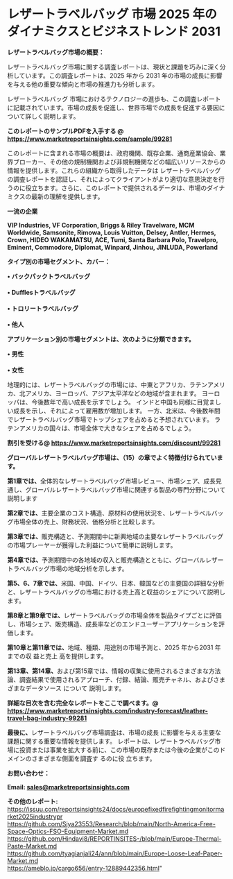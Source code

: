 # レザートラベルバッグ 市場 2025 年のダイナミクスとビジネストレンド 2031

<strong><b>レザートラベルバッグ市場の概要：</b></strong>

レザートラベルバッグ市場に関する調査レポートは、現状と課題を巧みに深く分析しています。この調査レポートは、2025 年から 2031 年の市場の成長に影響を与える他の重要な傾向と市場の推進力も分析します。

レザートラベルバッグ 市場におけるテクノロジーの進歩も、この調査レポートに記載されています。市場の成長を促進し、世界市場での成長を促進する要因について詳しく説明します。

<strong>このレポートのサンプルPDFを入手する @ <a href=https://www.marketreportsinsights.com/sample/99281>https://www.marketreportsinsights.com/sample/99281</a></strong>

このレポートに含まれる市場の概要は、政府機関、既存企業、通商産業協会、業界ブローカー、その他の規制機関および非規制機関などの幅広いリソースからの情報を提供します。これらの組織から取得したデータは レザートラベルバッグ の調査レポートを認証し、それによってクライアントがより適切な意思決定を行うのに役立ちます。さらに、このレポートで提供されるデータは、市場のダイナミクスの最新の理解を提供します。

<strong>一流の企業</strong>

<strong><b>VIP Industries, VF Corporation, Briggs & Riley Travelware, MCM Worldwide, Samsonite, Rimowa, Louis Vuitton, Delsey, Antler, Hermes, Crown, HIDEO WAKAMATSU, ACE, Tumi, Santa Barbara Polo, Travelpro, Eminent, Commodore, Diplomat, Winpard, Jinhou, JINLUDA, Powerland</b></strong>

<strong><b>タイプ別の市場セグメント、カバー：</b></strong>

<strong>• バックパックトラベルバッグ<br><br>• Dufflesトラベルバッグ<br><br>• トロリートラベルバッグ<br><br>• 他人</strong>

<strong><b>アプリケーション別の市場セグメントは、次のように分類できます。</b></strong>

<strong>• 男性<br><br>• 女性</strong>

 地理的には、レザートラベルバッグの市場には、中東とアフリカ、ラテンアメリカ、北アメリカ、ヨーロッパ、アジア太平洋などの地域が含まれます。 ヨーロッパは、今後数年で高い成長を示すでしょう。 インドと中国も同様に目覚ましい成長を示し、それによって雇用数が増加します。 一方、北米は、今後数年間でレザートラベルバッグ市場でトップシェアを占めると予想されています。 ラテンアメリカの国々は、市場全体で大きなシェアを占めるでしょう。

<strong>割引を受ける@ <a href=https://www.marketreportsinsights.com/discount/99281>https://www.marketreportsinsights.com/discount/99281</a></strong>

<strong><b>グローバルレザートラベルバッグ市場は、（15）の章でよく特徴付けられています。</b></strong>

<strong><b>第</b></strong><strong><b>1章では、</b></strong>全体的なレザートラベルバッグ市場レビュー、市場シェア、成長見通し、グローバルレザートラベルバッグ市場に関連する製品の専門分野について説明します

<strong><b>第2章では、</b></strong>主要企業のコスト構造、原材料の使用状況を、レザートラベルバッグ市場全体の売上、財務状況、価格分析と比較します。

<strong><b>第3章では、</b></strong>販売構造と、予測期間中に新興地域の主要なレザートラベルバッグの市場プレーヤーが獲得した利益について簡単に説明します。

<strong><b>第4章では、</b></strong>予測期間中の各地域の収入と販売構造とともに、グローバルレザートラベルバッグ市場の地域分析を示します。

<strong><b>第5、6、7章では、</b></strong>米国、中国、ドイツ、日本、韓国などの主要国の詳細な分析と、レザートラベルバッグの市場における売上高と収益のシェアについて説明します。

<strong><b>第8章と第9章では、</b></strong>レザートラベルバッグの市場全体を製品タイプごとに評価し、市場シェア、販売構造、成長率などのエンドユーザーアプリケーションを評価します。

<strong><b>第10章と第11章では、</b></strong>地域、種類、用途別の市場予測と、2025 年から2031 年までの収 益と売上 高を提供します。

<strong><b>第13章、第14章、</b></strong>および第15章では、情報の収集に使用されるさまざまな方法論、調査結果で使用されるアプローチ、付録、結論、販売チャネル、およびさまざまなデータソース について 説明します。

<strong>詳細な目次を含む完全なレポートをここで調べます。@ <a href=https://www.marketreportsinsights.com/industry-forecast/leather-travel-bag-industry-99281>https://www.marketreportsinsights.com/industry-forecast/leather-travel-bag-industry-99281</a></strong>

<strong><b>最後に、</b></strong>レザートラベルバッグ市場調査は、市場の成長 に影響を</a>与える主要な課題に関する重要な情報を提供します。 レポートは、レザートラベルバッグ市場に投資または事業を拡大する前に、この市場の既存または今後の企業がこのドメインのさまざまな側面を調査す るのに役 立ちます。

<strong><b>お問い合わせ：</b></strong>

<strong>Email: </strong><a href=mailto:sales@marketreportsinsights.com><strong>sales@marketreportsinsights.com</strong></a>

<strong>その他のレポート:</strong>
<br>
<a href=https://issuu.com/reportsinsights24/docs/europefixedfirefightingmonitormarket2025industrypr>https://issuu.com/reportsinsights24/docs/europefixedfirefightingmonitormarket2025industrypr</a>
<br>
<a href=https://github.com/Siya23553/Research/blob/main/North-America-Free-Space-Optics-FSO-Equipment-Market.md>https://github.com/Siya23553/Research/blob/main/North-America-Free-Space-Optics-FSO-Equipment-Market.md</a>
<br>
<a href=https://github.com/Hindavi8/REPORTINSITES-/blob/main/Europe-Thermal-Paste-Market.md>https://github.com/Hindavi8/REPORTINSITES-/blob/main/Europe-Thermal-Paste-Market.md</a>
<br>
<a href=https://github.com/tyagianjali24/ann/blob/main/Europe-Loose-Leaf-Paper-Market.md>https://github.com/tyagianjali24/ann/blob/main/Europe-Loose-Leaf-Paper-Market.md</a>
<br>
<a href=https://ameblo.jp/cargo656/entry-12889442356.html>https://ameblo.jp/cargo656/entry-12889442356.html</a>"
